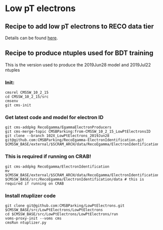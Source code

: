 # Low pT electrons

## Recipe to add low pT electrons to RECO data tier

Details can be found [here](LowPtElectrons.md). 

## Recipe to produce ntuples used for BDT training 

This is the version used to produce the 2019Jun28 model and 2019Jul22 ntuples

### Init:
```
cmsrel CMSSW_10_2_15
cd CMSSW_10_2_15/src
cmsenv
git cms-init
```

### Get latest code and model for electron ID
```
git cms-addpkg RecoEgamma/EgammaElectronProducers
git cms-merge-topic CMSBParking:from-CMSSW_10_2_15_LowPtElectronsID
git clone --branch 102X_LowPtElectrons_2019Jun28 git@github.com:CMSBParking/RecoEgamma-ElectronIdentification.git $CMSSW_BASE/external/$SCRAM_ARCH/data/RecoEgamma/ElectronIdentification/data
```

### This is required if running on CRAB!
```
git cms-addpkg RecoEgamma/ElectronIdentification
mv $CMSSW_BASE/external/$SCRAM_ARCH/data/RecoEgamma/ElectronIdentification/data/LowPtElectrons $CMSSW_BASE/src/RecoEgamma/ElectronIdentification/data # this is required if running on CRAB
 ```

### Install ntuplizer code
```
git clone git@github.com:CMSBParking/LowPtElectrons.git $CMSSW_BASE/src/LowPtElectrons/LowPtElectrons 
cd $CMSSW_BASE/src/LowPtElectrons/LowPtElectrons/run
voms-proxy-init --voms cms
cmsRun ntuplizer.py 
```
